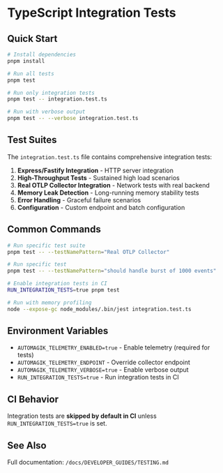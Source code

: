 # TypeScript Integration Tests

## Quick Start

```bash
# Install dependencies
pnpm install

# Run all tests
pnpm test

# Run only integration tests
pnpm test -- integration.test.ts

# Run with verbose output
pnpm test -- --verbose integration.test.ts
```

## Test Suites

The `integration.test.ts` file contains comprehensive integration tests:

1. **Express/Fastify Integration** - HTTP server integration
2. **High-Throughput Tests** - Sustained high load scenarios
3. **Real OTLP Collector Integration** - Network tests with real backend
4. **Memory Leak Detection** - Long-running memory stability tests
5. **Error Handling** - Graceful failure scenarios
6. **Configuration** - Custom endpoint and batch configuration

## Common Commands

```bash
# Run specific test suite
pnpm test -- --testNamePattern="Real OTLP Collector"

# Run specific test
pnpm test -- --testNamePattern="should handle burst of 1000 events"

# Enable integration tests in CI
RUN_INTEGRATION_TESTS=true pnpm test

# Run with memory profiling
node --expose-gc node_modules/.bin/jest integration.test.ts
```

## Environment Variables

- `AUTOMAGIK_TELEMETRY_ENABLED=true` - Enable telemetry (required for tests)
- `AUTOMAGIK_TELEMETRY_ENDPOINT` - Override collector endpoint
- `AUTOMAGIK_TELEMETRY_VERBOSE=true` - Enable verbose output
- `RUN_INTEGRATION_TESTS=true` - Run integration tests in CI

## CI Behavior

Integration tests are **skipped by default in CI** unless `RUN_INTEGRATION_TESTS=true` is set.

## See Also

Full documentation: `/docs/DEVELOPER_GUIDES/TESTING.md`

